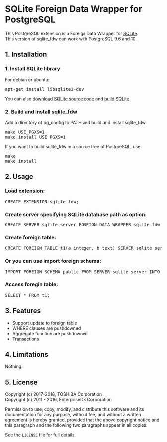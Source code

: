 # SQLite Foreign Data Wrapper for PostgreSQL
This PostgreSQL extension is a Foreign Data Wrapper for [SQLite][1].  
This version of sqlite_fdw can work with PostgreSQL 9.6 and 10.  

## 1. Installation
### 1. Install SQLite library

For debian or ubuntu:
<pre>
apt-get install libsqlite3-dev
</pre>

You can also [download SQLite source code][2] and [build SQLite][3].

### 2. Build and install sqlite_fdw

Add a directory of pg_config to PATH and build and install sqlite_fdw.
<pre>
make USE_PGXS=1
make install USE_PGXS=1
</pre>

If you want to build sqlite_fdw in a source tree of PostgreSQL, use
<pre>
make
make install
</pre>

## 2. Usage
### Load extension:
<pre>
CREATE EXTENSION sqlite_fdw;
</pre>

### Create server specifying SQLite database path as option:
<pre>
CREATE SERVER sqlite_server FOREIGN DATA WRAPPER sqlite_fdw OPTIONS (database '/tmp/test.db');
</pre>


### Create foreign table:
<pre>
CREATE FOREIGN TABLE t1(a integer, b text) SERVER sqlite_server OPTIONS (table 't1_sqlite');
</pre>

### Or you can use import foreign schema:
<pre>
IMPORT FOREIGN SCHEMA public FROM SERVER sqlite_server INTO public;
</pre>

### Access foregin table:
<pre>
SELECT * FROM t1;
</pre>

## 3. Features
- Support update to foreign table  
- WHERE clauses are pushdowned  
- Aggregate function are pushdowned
- Transactions  

## 4. Limitations
Nothing.

## 5. License
Copyright (c) 2017-2018, TOSHIBA Corporation  
Copyright (c) 2011 - 2016, EnterpriseDB Corporation  

Permission to use, copy, modify, and distribute this software and its documentation for any purpose, without fee, and without a written agreement is hereby granted, provided that the above copyright notice and this paragraph and the following two paragraphs appear in all copies.

See the [`LICENSE`][4] file for full details.

[1]: https://www.sqlite.org/index.html
[2]: https://www.sqlite.org/download.html
[3]: https://www.sqlite.org/howtocompile.html
[4]: LICENSE
